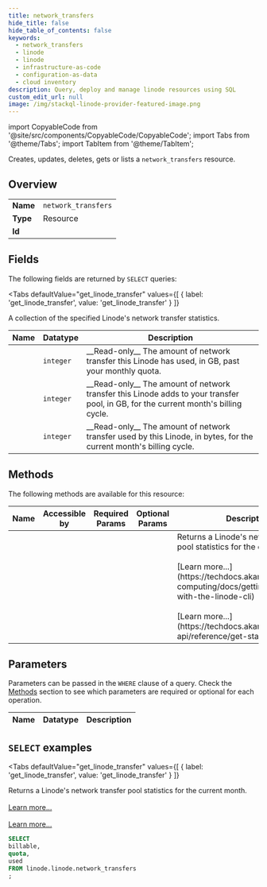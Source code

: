 ```yaml
--- 
title: network_transfers
hide_title: false
hide_table_of_contents: false
keywords:
  - network_transfers
  - linode
  - linode
  - infrastructure-as-code
  - configuration-as-data
  - cloud inventory
description: Query, deploy and manage linode resources using SQL
custom_edit_url: null
image: /img/stackql-linode-provider-featured-image.png
---
```


import CopyableCode from '@site/src/components/CopyableCode/CopyableCode';
import Tabs from '@theme/Tabs';
import TabItem from '@theme/TabItem';

Creates, updates, deletes, gets or lists a <code>network_transfers</code> resource.

## Overview
<table><tbody>
<tr><td><b>Name</b></td><td><code>network_transfers</code></td></tr>
<tr><td><b>Type</b></td><td>Resource</td></tr>
<tr><td><b>Id</b></td><td><CopyableCode code="linode.linode.network_transfers" /></td></tr>
</tbody></table>

## Fields

The following fields are returned by `SELECT` queries:

<Tabs
    defaultValue="get_linode_transfer"
    values={[
        { label: 'get_linode_transfer', value: 'get_linode_transfer' }
    ]}
>
<TabItem value="get_linode_transfer">

A collection of the specified Linode's network transfer statistics.

<table>
<thead>
    <tr>
    <th>Name</th>
    <th>Datatype</th>
    <th>Description</th>
    </tr>
</thead>
<tbody>
<tr>
    <td><CopyableCode code="billable" /></td>
    <td><code>integer</code></td>
    <td>__Read-only__ The amount of network transfer this Linode has used, in GB, past your monthly quota.</td>
</tr>
<tr>
    <td><CopyableCode code="quota" /></td>
    <td><code>integer</code></td>
    <td>__Read-only__ The amount of network transfer this Linode adds to your transfer pool, in GB, for the current month's billing cycle.</td>
</tr>
<tr>
    <td><CopyableCode code="used" /></td>
    <td><code>integer</code></td>
    <td>__Read-only__ The amount of network transfer used by this Linode, in bytes, for the current month's billing cycle.</td>
</tr>
</tbody>
</table>
</TabItem>
</Tabs>

## Methods

The following methods are available for this resource:

<table>
<thead>
    <tr>
    <th>Name</th>
    <th>Accessible by</th>
    <th>Required Params</th>
    <th>Optional Params</th>
    <th>Description</th>
    </tr>
</thead>
<tbody>
<tr>
    <td><a href="#get_linode_transfer"><CopyableCode code="get_linode_transfer" /></a></td>
    <td><CopyableCode code="select" /></td>
    <td></td>
    <td></td>
    <td>Returns a Linode's network transfer pool statistics for the current month.<br /><br />[Learn more...](https://techdocs.akamai.com/cloud-computing/docs/getting-started-with-the-linode-cli)<br /><br />[Learn more...](https://techdocs.akamai.com/linode-api/reference/get-started#oauth)</td>
</tr>
</tbody>
</table>

## Parameters

Parameters can be passed in the `WHERE` clause of a query. Check the [Methods](#methods) section to see which parameters are required or optional for each operation.

<table>
<thead>
    <tr>
    <th>Name</th>
    <th>Datatype</th>
    <th>Description</th>
    </tr>
</thead>
<tbody>
</tbody>
</table>

## `SELECT` examples

<Tabs
    defaultValue="get_linode_transfer"
    values={[
        { label: 'get_linode_transfer', value: 'get_linode_transfer' }
    ]}
>
<TabItem value="get_linode_transfer">

Returns a Linode's network transfer pool statistics for the current month.<br /><br />[Learn more...](https://techdocs.akamai.com/cloud-computing/docs/getting-started-with-the-linode-cli)<br /><br />[Learn more...](https://techdocs.akamai.com/linode-api/reference/get-started#oauth)

```sql
SELECT
billable,
quota,
used
FROM linode.linode.network_transfers
;
```
</TabItem>
</Tabs>
